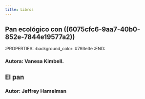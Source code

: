 ```yaml
---
title: Libros
---
```


## Pan ecológico con ((6075cfc6-9aa7-40b0-852e-7844e19577a2))
:PROPERTIES:
:background_color: #793e3e
:END:
### Autora: Vanesa Kimbell.
## El pan
### Autor: Jeffrey Hamelman
